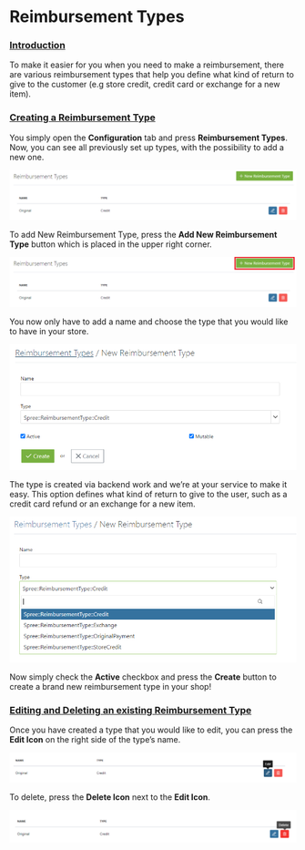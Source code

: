# Reimbursement Types

### [Introduction](reimbursement-types.md#introduction) <a id="introduction"></a>

To make it easier for you when you need to make a reimbursement, there are various reimbursement types that help you define what kind of return to give to the customer \(e.g store credit, credit card or exchange for a new item\).

### [Creating a Reimbursement Type](reimbursement-types.md#creating-a-reimbursement-type) <a id="creating-a-reimbursement-type"></a>

You simply open the **Configuration** tab and press **Reimbursement Types**. Now, you can see all previously set up types, with the possibility to add a new one.

![Reimbursement types](../.gitbook/assets/image%20%2827%29.png)

To add New Reimbursement Type, press the **Add New Reimbursement Type** button which is placed in the upper right corner.

![Add Reimbursement Types](../.gitbook/assets/image%20%2823%29.png)

You now only have to add a name and choose the type that you would like to have in your store.

![Add Reimbursement Types inside](../.gitbook/assets/image%20%2825%29.png)

The type is created via backend work and we’re at your service to make it easy. This option defines what kind of return to give to the user, such as a credit card refund or an exchange for a new item.

![Reimbursement Types dropdown](../.gitbook/assets/image%20%2829%29.png)

Now simply check the **Active** checkbox and press the **Create** button to create a brand new reimbursement type in your shop!

### [Editing and Deleting an existing Reimbursement Type](reimbursement-types.md#editing-and-deleting-an-existing-reimbursement-type) <a id="editing-and-deleting-an-existing-reimbursement-type"></a>

Once you have created a type that you would like to edit, you can press the **Edit Icon** on the right side of the type’s name.

![Reimbursement Edit Icon](../.gitbook/assets/image%20%2824%29.png)

To delete, press the **Delete Icon** next to the **Edit Icon**.

![Reimbursement Delete Icon](../.gitbook/assets/image%20%2822%29.png)

